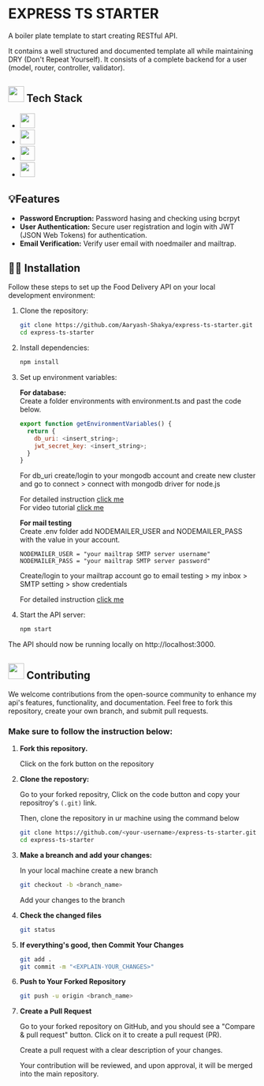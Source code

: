 # EXPRESS TS STARTER

A boiler plate template to start creating RESTful API.

It contains a well structured and documented template all while maintaining DRY (Don't Repeat Yourself).
It consists of a complete backend for a user (model, router, controller, validator). 

## <img src="https://cdn.iconscout.com/icon/free/png-256/free-layers-94-675757.png?f=webp" height=32 width=32> Tech Stack

- <img src="https://img.shields.io/badge/-TypeScript-555?logo=typescript" height=30> 
- <img src="https://img.shields.io/badge/-Node.js-555?logo=node.js" height=30> 
- <img src="https://img.shields.io/badge/-Express-555?logo=express" height=30> 
- <img src="https://img.shields.io/badge/-MongoDB-555?logo=mongodb" height=30> 

## 💡Features

- **Password Encruption:** Password hasing and checking using bcrpyt
- **User Authentication:** Secure user registration and login with JWT (JSON Web Tokens) for authentication.
- **Email Verification:** Verify user email with noedmailer and mailtrap.

## 🧑‍💻 Installation
Follow these steps to set up the Food Delivery API on your local development environment:

1. Clone the repository:
    ```sh
    git clone https://github.com/Aaryash-Shakya/express-ts-starter.git
    cd express-ts-starter
    ```

2. Install dependencies:
    ```sh
    npm install
    ```

3. Set up environment variables:

    **For database:**
    <br>Create a folder environments with environment.ts and past the code below.
    ```js
    export function getEnvironmentVariables() {
      return {
        db_uri: <insert_string>;
        jwt_secret_key: <insert_string>;
      }
    }
    ```
    For db_uri create/login to your mongodb account and create new cluster and go to connect > connect with mongodb driver for node.js 
    
    For detailed instruction [click me](https://www.mongodb.com/languages/javascript/mongodb-and-npm-tutorial)
    <br>For video tutorial [click me](https://youtu.be/LTKgKt_t1JE?si=TVOShixJm1_Zw3cL)

    **For mail testing**
    <br>Create .env folder add NODEMAILER_USER and NODEMAILER_PASS with the value in your account.
    ```
    NODEMAILER_USER = "your mailtrap SMTP server username"
    NODEMAILER_PASS = "your mailtrap SMTP server password"
    ```
    Create/login to your mailtrap account go to email testing > my inbox > SMTP setting > show credentials
    
    For detailed instruction [click me](https://help.mailtrap.io/article/5-testing-integration)

5. Start the API server:
    ```sh
    npm start
    ```

The API should now be running locally on http://localhost:3000.

## <img src="https://cdn.iconscout.com/icon/free/png-256/free-social-285-116319.png?f=webp" height=32 width=32> Contributing
We welcome contributions from the open-source community to enhance my api's features, functionality, and documentation. Feel free to fork this repository, create your own branch, and submit pull requests.

### Make sure to follow the instruction below:

1. **Fork this repository.**
    
    Click on the fork button on the repository

2. **Clone the repostory:**

    Go to your forked repositry, Click on the code button and copy your repositroy's `(.git)` link.
  
    Then, clone the repository in ur machine using the command below

    ```sh
    git clone https://github.com/<your-username>/express-ts-starter.git
    cd express-ts-starter
    ```

3. **Make a breanch and add your changes:**

    In your local machine create a new branch

    ```sh
    git checkout -b <branch_name>
    ```

    Add your changes to the branch

4. **Check the changed files**
 
    ```sh
    git status
    ```

5. **If everything's good, then Commit Your Changes**

    ```sh
    git add .
    git commit -m "<EXPLAIN-YOUR_CHANGES>"
    ```

6. **Push to Your Forked Repository**

    ```sh
    git push -u origin <branch_name>
    ```

7. **Create a Pull Request**

    Go to your forked repository on GitHub, and you should see a "Compare & pull request" button. Click on it to create a pull request (PR).
    
    Create a pull request with a clear description of your changes.
      
    Your contribution will be reviewed, and upon approval, it will be merged into the main repository.


